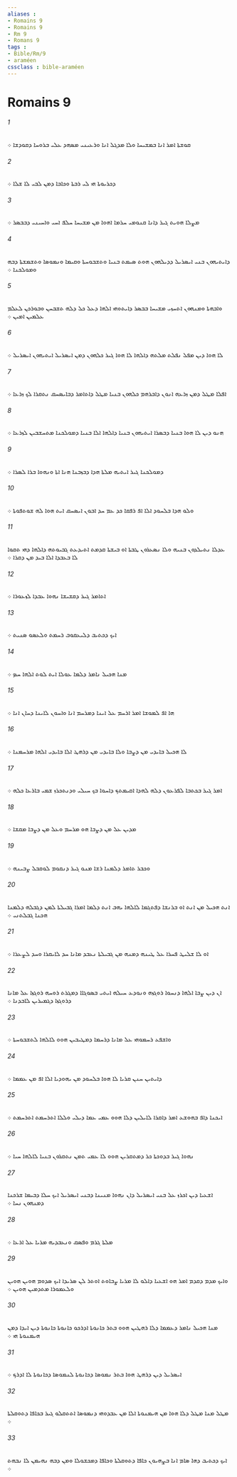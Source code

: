 ```yaml
---
aliases : 
- Romains 9
- Romains 9
- Rm 9
- Romans 9
tags : 
- Bible/Rm/9
- araméen
cssclass : bible-araméen
---
```


# Romains 9

###### 1
ܩܘܫܬܐ ܐܡܪ ܐܢܐ ܒܡܫܝܚܐ ܘܠܐ ܡܕܓܠ ܐܢܐ ܘܪܥܝܢܝ ܡܤܗܕ ܥܠܝ ܒܪܘܚܐ ܕܩܘܕܫܐ ܀
###### 2
ܕܟܪܝܘܬܐ ܗܝ ܠܝ ܪܒܬܐ ܘܟܐܒܐ ܕܡܢ ܠܒܝ ܠܐ ܫܠܐ ܀
###### 3
ܡܨܠܐ ܗܘܝܬ ܓܝܪ ܕܐܢܐ ܩܢܘܡܝ ܚܪܡܐ ܐܗܘܐ ܡܢ ܡܫܝܚܐ ܚܠܦ ܐܚܝ ܘܐܚܝܢܝ ܕܒܒܤܪ ܀
###### 4
ܕܐܝܬܝܗܘܢ ܒܢܝ ܐܝܤܪܝܠ ܕܕܝܠܗܘܢ ܗܘܬ ܤܝܡܬ ܒܢܝܐ ܘܬܫܒܘܚܬܐ ܘܩܝܡܐ ܘܢܡܘܤܐ ܘܬܫܡܫܬܐ ܕܒܗ ܘܡܘܠܟܢܐ ܀
###### 5
ܘܐܒܗܬܐ ܘܡܢܗܘܢ ܐܬܚܙܝ ܡܫܝܚܐ ܒܒܤܪ ܕܐܝܬܘܗܝ ܐܠܗܐ ܕܥܠ ܟܠ ܕܠܗ ܬܫܒܚܢ ܘܒܘܪܟܢ ܠܥܠܡ ܥܠܡܝܢ ܐܡܝܢ ܀
###### 6
ܠܐ ܗܘܐ ܕܝܢ ܡܦܠ ܢܦܠܬ ܡܠܬܗ ܕܐܠܗܐ ܠܐ ܗܘܐ ܓܝܪ ܟܠܗܘܢ ܕܡܢ ܐܝܤܪܝܠ ܐܝܬܝܗܘܢ ܐܝܤܪܝܠ ܀
###### 7
ܐܦܠܐ ܡܛܠ ܕܡܢ ܙܪܥܗ ܐܢܘܢ ܕܐܒܪܗܡ ܟܠܗܘܢ ܒܢܝܐ ܡܛܠ ܕܐܬܐܡܪ ܕܒܐܝܤܚܩ ܢܬܩܪܐ ܠܟ ܙܪܥܐ ܀
###### 8
ܗܢܘ ܕܝܢ ܠܐ ܗܘܐ ܒܢܝܐ ܕܒܤܪܐ ܐܝܬܝܗܘܢ ܒܢܝܐ ܕܐܠܗܐ ܐܠܐ ܒܢܝܐ ܕܡܘܠܟܢܐ ܡܬܚܫܒܝܢ ܠܙܪܥܐ ܀
###### 9
ܕܡܘܠܟܢܐ ܓܝܪ ܐܝܬܝܗ ܡܠܬܐ ܗܕܐ ܕܒܙܒܢܐ ܗܢܐ ܐܬܐ ܘܢܗܘܐ ܒܪܐ ܠܤܪܐ ܀
###### 10
ܘܠܘ ܗܕܐ ܒܠܚܘܕ ܐܠܐ ܐܦ ܪܦܩܐ ܟܕ ܥܡ ܚܕ ܐܒܘܢ ܐܝܤܚܩ ܐܝܬ ܗܘܐ ܠܗ ܫܘܬܦܘܬܐ ܀
###### 11
ܥܕܠܐ ܢܬܝܠܕܘܢ ܒܢܝܗ ܘܠܐ ܢܤܥܪܘܢ ܛܒܬܐ ܐܘ ܒܝܫܬܐ ܩܕܡܬ ܐܬܝܕܥܬ ܓܒܝܘܬܗ ܕܐܠܗܐ ܕܗܝ ܬܩܘܐ ܠܐ ܒܥܒܕܐ ܐܠܐ ܒܝܕ ܡܢ ܕܩܪܐ ܀
###### 12
ܐܬܐܡܪ ܓܝܪ ܕܩܫܝܫܐ ܢܗܘܐ ܥܒܕܐ ܠܙܥܘܪܐ ܀
###### 13
ܐܝܟ ܕܟܬܝܒ ܕܠܝܥܩܘܒ ܪܚܡܬ ܘܠܥܤܘ ܤܢܝܬ ܀
###### 14
ܡܢܐ ܗܟܝܠ ܢܐܡܪ ܕܠܡܐ ܥܘܠܐ ܐܝܬ ܠܘܬ ܐܠܗܐ ܚܤ ܀
###### 15
ܗܐ ܐܦ ܠܡܘܫܐ ܐܡܪ ܐܪܚܡ ܥܠ ܐܝܢܐ ܕܡܪܚܡ ܐܢܐ ܘܐܚܘܢ ܠܐܝܢܐ ܕܚܐܢ ܐܢܐ ܀
###### 16
ܠܐ ܗܟܝܠ ܒܐܝܕܝ ܡܢ ܕܨܒܐ ܘܠܐ ܒܐܝܕܝ ܡܢ ܕܪܗܛ ܐܠܐ ܒܐܝܕܝ ܐܠܗܐ ܡܪܚܡܢܐ ܀
###### 17
ܐܡܪ ܓܝܪ ܒܟܬܒܐ ܠܦܪܥܘܢ ܕܠܗ ܠܗܕܐ ܐܩܝܡܬܟ ܕܐܚܘܐ ܒܟ ܚܝܠܝ ܘܕܢܬܟܪܙ ܫܡܝ ܒܐܪܥܐ ܟܠܗ ܀
###### 18
ܡܕܝܢ ܥܠ ܡܢ ܕܨܒܐ ܗܘ ܡܪܚܡ ܘܥܠ ܡܢ ܕܨܒܐ ܡܩܫܐ ܀
###### 19
ܘܟܒܪ ܬܐܡܪ ܕܠܡܢܐ ܪܫܐ ܡܢܘ ܓܝܪ ܕܢܩܘܡ ܠܘܩܒܠ ܨܒܝܢܗ ܀
###### 20
ܐܢܬ ܗܟܝܠ ܡܢ ܐܢܬ ܐܘ ܒܪܢܫܐ ܕܦܬܓܡܐ ܠܐܠܗܐ ܝܗܒ ܐܢܬ ܕܠܡܐ ܐܡܪܐ ܓܒܝܠܬܐ ܠܡܢ ܕܓܒܠܗ ܕܠܡܢܐ ܗܟܢܐ ܓܒܠܬܢܝ ܀
###### 21
ܐܘ ܠܐ ܫܠܝܛ ܦܚܪܐ ܥܠ ܛܝܢܗ ܕܡܢܗ ܡܢ ܓܒܝܠܬܐ ܢܥܒܕ ܡܐܢܐ ܚܕ ܠܐܝܩܪܐ ܘܚܕ ܠܨܥܪܐ ܀
###### 22
ܐܢ ܕܝܢ ܨܒܐ ܐܠܗܐ ܕܢܚܘܐ ܪܘܓܙܗ ܘܢܘܕܥ ܚܝܠܗ ܐܝܬܝ ܒܤܘܓܐܐ ܕܡܓܪܬ ܪܘܚܗ ܪܘܓܙܐ ܥܠ ܡܐܢܐ ܕܪܘܓܙܐ ܕܓܡܝܪܝܢ ܠܐܒܕܢܐ ܀
###### 23
ܘܐܫܦܥ ܪܚܡܘܗܝ ܥܠ ܡܐܢܐ ܕܪܚܡܐ ܕܡܛܝܒܝܢ ܗܘܘ ܠܐܠܗܐ ܠܬܫܒܘܚܬܐ ܀
###### 24
ܕܐܝܬܝܢ ܚܢܢ ܩܪܝܐ ܠܐ ܗܘܐ ܒܠܚܘܕ ܡܢ ܝܗܘܕܝܐ ܐܠܐ ܐܦ ܡܢ ܥܡܡܐ ܀
###### 25
ܐܝܟܢܐ ܕܐܦ ܒܗܘܫܥ ܐܡܪ ܕܐܩܪܐ ܠܐܝܠܝܢ ܕܠܐ ܗܘܘ ܥܡܝ ܥܡܐ ܕܝܠܝ ܘܠܠܐ ܐܬܪܚܡܬ ܐܬܪܚܡܬ ܀
###### 26
ܢܗܘܐ ܓܝܪ ܒܕܘܟܬܐ ܟܪ ܕܡܬܩܪܝܢ ܗܘܘ ܠܐ ܥܡܝ ܬܡܢ ܢܬܩܪܘܢ ܒܢܝܐ ܠܐܠܗܐ ܚܝܐ ܀
###### 27
ܐܫܥܝܐ ܕܝܢ ܐܟܪܙ ܥܠ ܒܢܝ ܐܝܤܪܝܠ ܕܐܢ ܢܗܘܐ ܡܢܝܢܐ ܕܒܢܝ ܐܝܤܪܝܠ ܐܝܟ ܚܠܐ ܕܒܝܡܐ ܫܪܟܢܐ ܕܡܢܗܘܢ ܢܚܐ ܀
###### 28
ܡܠܬܐ ܓܪܡ ܘܦܤܩ ܘܢܥܒܕܝܗ ܡܪܝܐ ܥܠ ܐܪܥܐ ܀
###### 29
ܘܐܝܟ ܡܕܡ ܕܩܕܡ ܐܡܪ ܗܘ ܐܫܥܝܐ ܕܐܠܘ ܠܐ ܡܪܝܐ ܨܒܐܘܬ ܐܘܬܪ ܠܢ ܤܪܝܕܐ ܐܝܟ ܤܕܘܡ ܗܘܝܢ ܗܘܝܢ ܘܠܥܡܘܪܐ ܡܬܕܡܝܢ ܗܘܝܢ ܀
###### 30
ܡܢܐ ܗܟܝܠ ܢܐܡܪ ܕܥܡܡܐ ܕܠܐ ܪܗܛܝܢ ܗܘܘ ܒܬܪ ܟܐܢܘܬܐ ܐܕܪܟܘ ܟܐܢܘܬܐ ܟܐܢܘܬܐ ܕܝܢ ܐܝܕܐ ܕܡܢ ܗܝܡܢܘܬܐ ܗܝ ܀
###### 31
ܐܝܤܪܝܠ ܕܝܢ ܕܪܗܛ ܗܘܐ ܒܬܪ ܢܡܘܤܐ ܕܟܐܢܘܬܐ ܠܢܡܘܤܐ ܕܟܐܢܘܬܐ ܠܐ ܐܕܪܟ ܀
###### 32
ܡܛܠ ܡܢܐ ܡܛܠ ܕܠܐ ܗܘܐ ܡܢ ܗܝܡܢܘܬܐ ܐܠܐ ܡܢ ܥܒܕܘܗܝ ܕܢܡܘܤܐ ܐܬܬܩܠܘ ܓܝܪ ܒܟܐܦܐ ܕܬܘܩܠܬܐ ܀
###### 33
ܐܝܟ ܕܟܬܝܒ ܕܗܐ ܤܐܡ ܐܢܐ ܒܨܗܝܘܢ ܟܐܦܐ ܕܬܘܩܠܬܐ ܘܟܐܦܐ ܕܡܟܫܘܠܐ ܘܡܢ ܕܒܗ ܢܗܝܡܢ ܠܐ ܢܒܗܬ ܀
